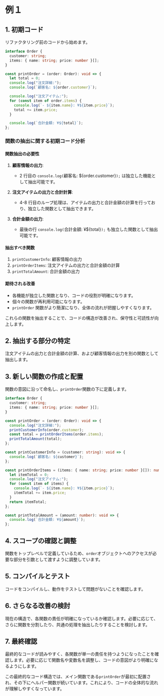 # 例１

## 1. 初期コード

リファクタリング前のコードから始めます。

```typescript
interface Order {
  customer: string;
  items: { name: string; price: number }[];
}

const printOrder = (order: Order): void => {
  let total = 0;
  console.log("注文詳細:");
  console.log(`顧客名: ${order.customer}`);

  console.log("注文アイテム:");
  for (const item of order.items) {
    console.log(`- ${item.name}: ¥${item.price}`);
    total += item.price;
  }

  console.log(`合計金額: ¥${total}`);
};
```

### 関数の抽出に関する初期コード分析

#### 関数抽出の必要性

1. **顧客情報の出力**:

   - 2 行目の `console.log(`顧客名: ${order.customer}`);` は独立した機能として抽出可能です。

2. **注文アイテムの出力と合計計算**:

   - 4-8 行目のループ処理は、アイテムの出力と合計金額の計算を行っており、独立した関数として抽出できます。

3. **合計金額の出力**:
   - 最後の行 `console.log(`合計金額: ¥${total}`);` も独立した関数として抽出可能です。

#### 抽出すべき関数

1. `printCustomerInfo`: 顧客情報の出力
2. `printOrderItems`: 注文アイテムの出力と合計金額の計算
3. `printTotalAmount`: 合計金額の出力

#### 期待される改善

- 各機能が独立した関数となり、コードの役割が明確になります。
- 個々の関数が再利用可能になります。
- `printOrder` 関数がより簡潔になり、全体の流れが把握しやすくなります。

これらの関数を抽出することで、コードの構造が改善され、保守性と可読性が向上します。

## 2. 抽出する部分の特定

注文アイテムの出力と合計金額の計算、および顧客情報の出力を別の関数として抽出します。

## 3. 新しい関数の作成と配置

関数の意図に沿って命名し、`printOrder`関数の下に定義します。

```typescript
interface Order {
  customer: string;
  items: { name: string; price: number }[];
}

const printOrder = (order: Order): void => {
  console.log("注文詳細:");
  printCustomerInfo(order.customer);
  const total = printOrderItems(order.items);
  printTotalAmount(total);
};

const printCustomerInfo = (customer: string): void => {
  console.log(`顧客名: ${customer}`);
};

const printOrderItems = (items: { name: string; price: number }[]): number => {
  let itemTotal = 0;
  console.log("注文アイテム:");
  for (const item of items) {
    console.log(`- ${item.name}: ¥${item.price}`);
    itemTotal += item.price;
  }
  return itemTotal;
};

const printTotalAmount = (amount: number): void => {
  console.log(`合計金額: ¥${amount}`);
};
```

## 4. スコープの確認と調整

関数をトップレベルで定義しているため、`order`オブジェクトへのアクセスが必要な部分を引数として渡すように調整しています。

## 5. コンパイルとテスト

コードをコンパイルし、動作をテストして問題がないことを確認します。

## 6. さらなる改善の検討

現在の構造で、各関数の責任が明確になっているか確認します。必要に応じて、さらに関数を分割したり、共通の処理を抽出したりすることを検討します。

## 7. 最終確認

最終的なコードが読みやすく、各関数が単一の責任を持つようになったことを確認します。必要に応じて関数名や変数名を調整し、コードの意図がより明確になるようにします。

この最終的なコード構造では、メイン関数である`printOrder`が最初に配置され、その下にヘルパー関数が続いています。これにより、コードの全体的な流れが理解しやすくなっています。
